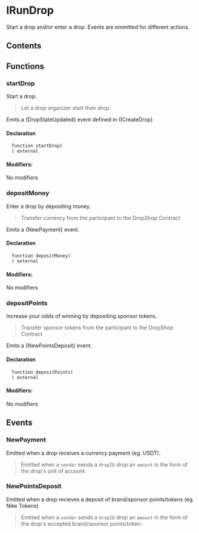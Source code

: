 # IRunDrop

Start a drop and/or enter a drop.
Events are emmitted for different actions.

## Contents

<!-- START doctoc -->
<!-- END doctoc -->

## Functions

### startDrop

Start a drop.

> Let a drop organizer start their drop.

Emits a {DropStateUpdated} event defined in {ICreateDrop}

#### Declaration

```solidity
  function startDrop(
  ) external
```

#### Modifiers:

No modifiers

### depositMoney

Enter a drop by depositing money.

> Transfer currency from the participant to the DropShop Contract

Emits a {NewPayment} event.

#### Declaration

```solidity
  function depositMoney(
  ) external
```

#### Modifiers:

No modifiers

### depositPoints

Increase your odds of winning by depositing sponsor tokens.

> Transfer sponsor tokens from the participant to the DropShop Contract

Emits a {NewPointsDeposit} event.

#### Declaration

```solidity
  function depositPoints(
  ) external
```

#### Modifiers:

No modifiers

## Events

### NewPayment

Emitted when a drop receives a currency payment (eg. USDT).

> Emitted when a `sender` sends a `dropID` drop an `amount` in the form of the drop's
> unit of account.

### NewPointsDeposit

Emitted when a drop recieves a deposit of brand/sponsor points/tokens (eg. Nike Tokens)

> Emitted when a `sender` sends a `dropID` drop an `amount` in the form of the drop's
> accepted brand/sponsor points/token.
